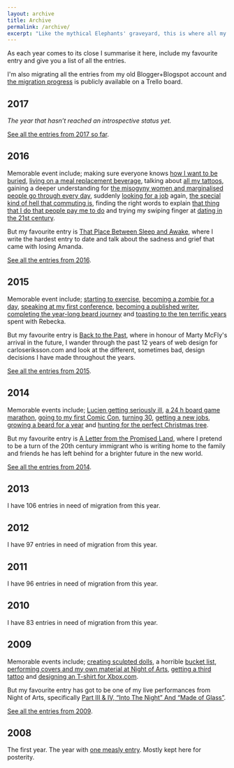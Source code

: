 ```yaml
---
layout: archive
title: Archive
permalink: /archive/
excerpt: "Like the mythical Elephants' graveyard, this is where all my Journal entries come for their final rest."
---
```

As each year comes to its close I summarise it here, include my favourite entry and give you a list of all the entries.

I'm also migrating all the entries from my old Blogger+Blogspot account and [the migration progress][reclaimer] is publicly available on a Trello board.

[archive]: https://trello.com/c/eHBiNXt3
[reclaimer]: https://trello.com/c/BNMKDXQB

## 2017

*The year that hasn’t reached an introspective status yet.*

[See all the entries from 2017 so far][2017].

[2017]: /archive/2017

## 2016

Memorable event include; making sure everyone knows [how I want to be buried][mortem], [living on a meal replacement beverage][joylent], talking about [all my tattoos][ink], gaining a deeper understanding for [the misogyny women and marginalised people go through every day][misogyny], suddenly [looking for a job][employment] again, [the special kind of hell that commuting is][dante], finding the right words to explain [that thing that I do that people pay me to do][commonwords] and trying my swiping finger at [dating in the 21st century][dating].

But my favourite entry is [That Place Between Sleep and Awake][sleep], where I write the hardest entry to date and talk about the sadness and grief that came with losing Amanda.

[See all the entries from 2016][2016].

[mortem]: /blog/planning-a-post-mortem-party
[joylent]: /blog/the-joys-of-living-on-joylent
[ink]: /blog/imaginative-ink-a-tattoo-story
[misogyny]: /blog/mice-men-and-the-wonderful-wizard-of-misogyny
[employment]: /blog/the-pursuit-of-employment
[dante]: /blog/dantes-tenth-circle-commuting
[commonwords]: /blog/this-is-how-you-tell-a-computer-which-place-to-go-to
[dating]: /blog/dating-in-the-21st-century
[sleep]: /blog/that-place-between-sleep-and-awake
[2016]: /archive/2016

## 2015

Memorable event include; [starting to exercise][exercise], [becoming a zombie for a day][zombie], [speaking at my first conference][webinthewoods], [becoming a published writer][netmag], [completing the year-long beard journey][beard] and [toasting to the ten terrific years][tenyears] spent with Rebecka.

But my favourite entry is [Back to the Past][backpast], where in honour of Marty McFly's arrival in the future, I wander through the past 12 years of web design for carloseriksson.com and look at the different, sometimes bad, design decisions I have made throughout the years.

[See all the entries from 2015][2015].

[exercise]: /blog/exercising-the-demons
[zombie]: /blog/beards-brains-and-beauty
[webinthewoods]: /blog/a-finn-in-the-forest-part-ii
[netmag]: /blog/outstanding-october-issue-10-15/#net-magazine
[tenyears]: /blog/a-toast-to-ten-terrific-years
[backpast]: /blog/back-to-the-past
[2015]: /archive/2015

## 2014

Memorable events include; [Lucien getting seriously ill][lupus], [a 24 h board game marathon][board], [going to my first Comic Con][comic], [turning 30][thirty], [getting a new jobs][job], [growing a beard for a year][beard] and [hunting for the perfect Christmas tree][tree].

But my favourite entry is [A Letter from the Promised Land][promised-land], where I pretend to be a turn of the 20th century immigrant who is writing home to the family and friends he has left behind for a brighter future in the new world.

[See all the entries from 2014][2014].

[lupus]: /blog/at-least-it-wasnt-lupus-part-1
[board]: /blog/no-sleep-for-i-am-the-werewolf
[comic]: /blog/carlos-goes-mcm-london-comic-con
[thirty]: /blog/30-things-ive-learned-in-30-years
[job]: /blog/notice-of-termination
[beard]: /blog/a-scary-hairy-beard-story
[tree]: /blog/a-21st-century-hunt-for-the-perfect-christmas-tree
[promised-land]: /blog/a-letter-from-the-promised-land
[2014]: /archive/2014

## 2013

I have 106 entries in need of migration from this year.

<!-- Between releasing a game called Monorun and designing a Hanna-Barbera character, I finally started catching up with all the games I had on my to-play list.

Favourite entry from this year? Maybe, [The Worst Assassin in the World][assassin], where I recount my failures playing Hitman: Absolution. I still get a nice chuckle from that one.

[assassin]: /blog/the-worst-assassin-in-the-world/
[2013]: /archive/2013 -->

## 2012

I have 97 entries in need of migration from this year.

## 2011

I have 96 entries in need of migration from this year.

## 2010

I have 83 entries in need of migration from this year.

## 2009

Memorable events include; [creating sculpted dolls][dolls], a horrible [bucket list][bucket], [performing covers and my own material at Night of Arts][nightart], [getting a third tattoo][tattoo3] and [designing an T-shirt for Xbox.com][xbox].

But my favourite entry has got to be one of my live performances from Night of Arts, specifically [Part III & IV, “Into The Night” And “Made of Glass”][glass].

[See all the entries from 2009][2009].

[dolls]: /blog/more-glorious-shots-of-dolls
[bucket]: /blog/things-to-do-whilst-im-still-alive
[nightart]: /blog/part-i-leap-of-faith
[tattoo3]: /blog/tattoo-no-3
[xbox]: /blog/my-xbox-my-way-runner-up
[glass]: /blog/part-iii-and-iv-into-the-night-and-made-of-glass
[2009]: /archive/2009

## 2008

The first year. The year with [one measly entry][one]. Mostly kept here for posterity.

[one]: /blog/post-no-1
